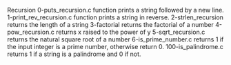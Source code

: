 Recursion
0-puts_recursion.c
function prints a string followed by a new line.
1-print_rev_recursion.c
function prints a string in reverse.
2-strlen_recursion
returns the length of a string
3-factorial
returns the factorial of a number
4-pow_recursion.c
returns x raised to the power of y
5-sqrt_recursion.c
returns the natural square root of a number
6-is_prime_number.c
returns 1 if the input integer is a prime number, otherwise return 0.
100-is_palindrome.c
 returns 1 if a string is a palindrome and 0 if not.
